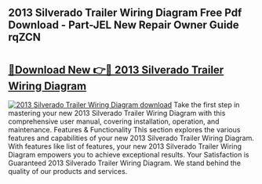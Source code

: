 ## 2013 Silverado Trailer Wiring Diagram Free Pdf Download - Part-JEL New Repair Owner Guide rqZCN

# <h2><a href="http://dfmsv88.blite.top/?on=2013+Silverado+Trailer+Wiring+Diagram">🔗Download New 👉🔴 2013 Silverado Trailer Wiring Diagram</a></h2>

[![2013 Silverado Trailer Wiring Diagram download](https://i.imgur.com/lujVjoI.png)](http://dfmsv88.blite.top/?on=2013+Silverado+Trailer+Wiring+Diagram)
Take the first step in mastering your new 2013 Silverado Trailer Wiring Diagram with this comprehensive user manual, covering installation, operation, and maintenance. Features & Functionality This section explores the various features and capabilities of your new 2013 Silverado Trailer Wiring Diagram. With features like list of features, your new 2013 Silverado Trailer Wiring Diagram empowers you to achieve exceptional results. Your Satisfaction is Guaranteed 2013 Silverado Trailer Wiring Diagram. We stand behind the quality of our products and services.
